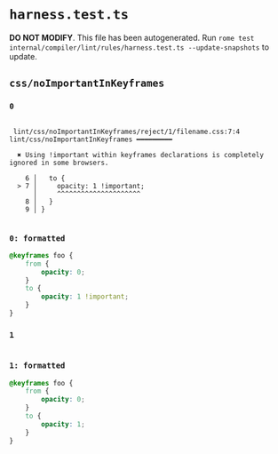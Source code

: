 # `harness.test.ts`

**DO NOT MODIFY**. This file has been autogenerated. Run `rome test internal/compiler/lint/rules/harness.test.ts --update-snapshots` to update.

## `css/noImportantInKeyframes`

### `0`

```

 lint/css/noImportantInKeyframes/reject/1/filename.css:7:4 lint/css/noImportantInKeyframes ━━━━━━━━━

  ✖ Using !important within keyframes declarations is completely ignored in some browsers.

    6 │   to {
  > 7 │     opacity: 1 !important;
      │     ^^^^^^^^^^^^^^^^^^^^^
    8 │   }
    9 │ }


```

### `0: formatted`

```css
@keyframes foo {
	from {
		opacity: 0;
	}
	to {
		opacity: 1 !important;
	}
}


```

### `1`

```

```

### `1: formatted`

```css
@keyframes foo {
	from {
		opacity: 0;
	}
	to {
		opacity: 1;
	}
}


```
